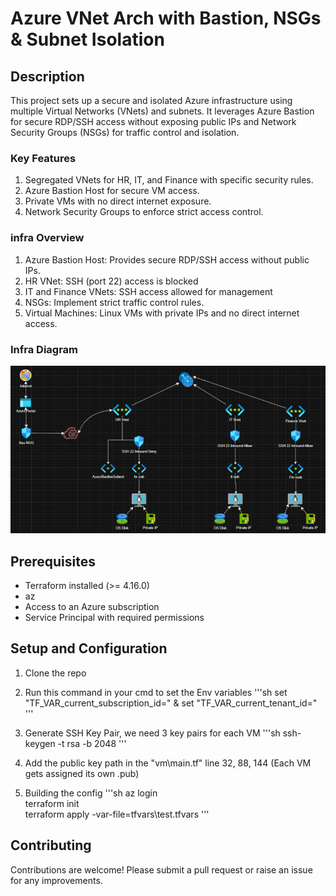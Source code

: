 # Azure VNet Arch with Bastion, NSGs & Subnet Isolation

## Description
This project sets up a secure and isolated Azure infrastructure using multiple Virtual Networks (VNets) and subnets. It leverages Azure Bastion for secure RDP/SSH access without exposing public IPs and Network Security Groups (NSGs) for traffic control and isolation.

### Key Features
1. Segregated VNets for HR, IT, and Finance with specific security rules.
2. Azure Bastion Host for secure VM access.
3. Private VMs with no direct internet exposure.
4. Network Security Groups to enforce strict access control.

### infra Overview
1. Azure Bastion Host: Provides secure RDP/SSH access without public IPs.
2. HR VNet: SSH (port 22) access is blocked 
3. IT and Finance VNets: SSH access allowed for management
4. NSGs: Implement strict traffic control rules.
5. Virtual Machines: Linux VMs with private IPs and no direct internet access.

### Infra Diagram
![Project Infra](./infra-diagram.png)

## Prerequisites
- Terraform installed (>= 4.16.0)
- az
- Access to an Azure subscription
- Service Principal with required permissions

## Setup and Configuration
1. Clone the repo
2. Run this command in your cmd to set the Env variables
'''sh
set "TF_VAR_current_subscription_id=<sub-id>" & set "TF_VAR_current_tenant_id=<tenant-id>"
'''
3.  Generate SSH Key Pair, we need 3 key pairs for each VM
'''sh
ssh-keygen -t rsa -b 2048
'''
4. Add the public key path in the "vm\main.tf" line 32, 88, 144 (Each VM gets assigned its own .pub)

5. Building the config
'''sh
az login  
terraform init  
terraform apply -var-file=tfvars\test.tfvars
'''

## Contributing
Contributions are welcome! Please submit a pull request or raise an issue for any improvements.



